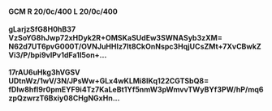 #### GCM R 20/0c/400 L 20/0c/400
**gLarjzSfG8H0hB37**<br/>**VzSoYG8hJwp72xHDyk2R+OMSKaSUdEw3SWNASyb3zXM=**<br/>**N62d7UT6pvG000T/OVNJuHHIz7It8CkOnNspc3HqjUCsZMt+7XvCBwkZVi3/P/bpi9vlPv1dFa1I5on+...**<br/><br/>
**17rAU6uHkg3hVGSV**<br/>**UDtnWz/1wV/3N/JPsWw+GLx4wKLMi8IKq122CGTSbQ8=**<br/>**fDlw8hfI9r0pmEYF9i4Tz7KaLeBt1Yf5nmW3pWmvvTWyBYf3PW/hP/mq6zpQzwrzT6Bxiy08CHgNGxHn...**